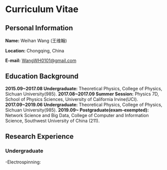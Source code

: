 # Curriculum Vitae

## Personal Information

**Name:** Weihan Wang (王维翰)

**Location:** Chongqing, China

**E-mail:** WangWH0101@gmail.com

## Education Background
**2015.09~2017.08 Undergraduate:** Theoretical Physics, College of Physics, Sichuan University(985).
**2017.08~2017.09 Summer Session:** Physics 7D, School of Physics Sciences, University of California Irvine(UCI).
**2017.09~2019.06 Undergraduate:** Theoretical Physics, College of Physics, Sichuan University(985).
**2019.09~        Postgraduate(exam-exempted):** Network Science and Big Data, College of Computer and Information Science, Southwest University of China (211).

## Research Experience
### Undergraduate
-Electrospinning:

